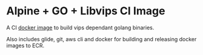 # Alpine + GO + Libvips CI Image

A CI [docker image](https://hub.docker.com/r/stead/ci-vips-go-alpine/) to build vips dependant golang binaries.

Also includes glide, git, aws cli and docker for building and releasing docker images to ECR.
